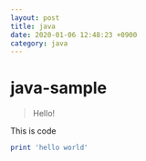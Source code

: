 ```yaml
---
layout: post
title: java
date: 2020-01-06 12:48:23 +0900
category: java
---
```

# java-sample
> Hello!

This is code
```ruby
print 'hello world'
```